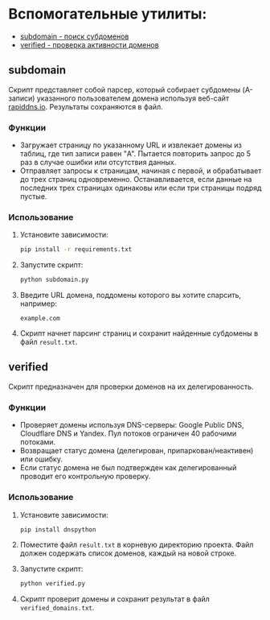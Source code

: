 # Вспомогательные утилиты:
- [subdomain - поиск субдоменов](#subdomain)
- [verified - проверка активности доменов](#verified)

## subdomain

Скрипт представляет собой парсер, который собирает субдомены (A-записи) указанного пользователем домена используя веб-сайт [rapiddns.io](https://rapiddns.io/subdomain/).
Результаты сохраняются в файл.

### Функции

- Загружает страницу по указанному URL и извлекает домены из таблиц, где тип записи равен "A". Пытается повторить запрос до 5 раз в случае ошибки или отсутствия данных.
- Отправляет запросы к страницам, начиная с первой, и обрабатывает до трех страниц одновременно. Останавливается, если данные на последних трех страницах одинаковы или если три страницы подряд пустые.

### Использование

1. Установите зависимости:

   ```bash
   pip install -r requirements.txt
   ```

2. Запустите скрипт:

   ```bash
   python subdomain.py
   ```

3. Введите URL домена, поддомены которого вы хотите спарсить, например:

   ```
   example.com
   ```

4. Скрипт начнет парсинг страниц и сохранит найденные субдомены в файл `result.txt`.

## verified

Скрипт предназначен для проверки доменов на их делегированность.

### Функции

- Проверяет домены используя DNS-серверы: Google Public DNS, Cloudflare DNS и Yandex. Пул потоков ограничен 40 рабочими потоками.
- Возвращает статус домена (делегирован, припаркован/неактивен) или ошибку.
- Если статус домена не был подтвержден как делегированный проводит его контрольную проверку.

### Использование

1. Установите зависимости:

   ```bash
   pip install dnspython
   ```

2. Поместите файл `result.txt` в корневую директорию проекта. Файл должен содержать список доменов, каждый на новой строке.

3. Запустите скрипт:

   ```bash
   python verified.py
   ```

4. Скрипт проверит домены и сохранит результат в файл `verified_domains.txt`.
